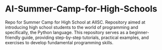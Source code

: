 # AI-Summer-Camp-for-High-Schools
Repo for Summer Camp for High School at AIISC. Repository aimed at introducing high school students to the world of programming and specifically, the Python language. This repository serves as a beginner-friendly guide, providing step-by-step tutorials, practical examples, and exercises to develop fundamental programming skills. 
